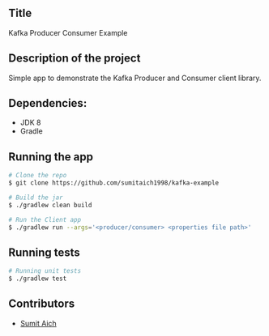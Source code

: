 ## Title
Kafka Producer Consumer Example

## Description of the project
Simple app to demonstrate the Kafka Producer and Consumer client library.

## Dependencies:
* JDK 8
* Gradle

## Running the app

```sh
# Clone the repo
$ git clone https://github.com/sumitaich1998/kafka-example  

# Build the jar
$ ./gradlew clean build 

# Run the Client app
$ ./gradlew run --args='<producer/consumer> <properties file path>' 

```

## Running tests
```sh
# Running unit tests
$ ./gradlew test
```

## Contributors
* [Sumit Aich](https://github.com/sumitaich1998)